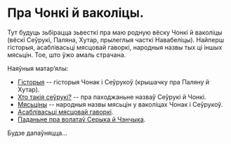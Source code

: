 # Пра Чонкі й ваколіцы.

Тут будуць зьбірацца зьвесткі пра маю родную вёску Чонкі й ваколіцы (вёскі Сеўрукі, Паляна, Хутар, прылеглыя часткі Навабеліцы). Найперш гісторыя, асаблівасьці мясцовай гаворкі, народныя назвы тых ці іншых мясьцін. Тое, што ўжо амаль страчана.

Наяўныя матар’ялы:
- [Гісторыя](history.html) -- гісторыя Чонак і Сеўрукоў (крышачку пра Паляну й Хутар).
- [Хто такія сеўрукі?](books.html) -- пра паходжаньне назваў Сеўрукі й Чонкі.
- [Мясьціны](locations.html) -- народныя назвы мясьцін у ваколіцах Чонак і Сеўрукоў.
- [Асаблівасьці мясцовай гаворкі](language.html).
- [Паданьне пра волатаў Серыка й Чэнчыка](legend.html).

Будзе дапаўняцца...
